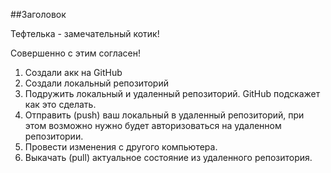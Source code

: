 ##Заголовок

Тефтелька - замечательный котик!

Совершенно с этим согласен!
1. Создали акк на GitHub
2. Создали локальный репозиторий
3. Подружить локальный и удаленный репозиторий. GitHub подскажет как это сделать.
4. Отправить (push) ваш локальный в удаленный репозиторий, при этом возможно нужно будет авторизоваться на удаленном репозитории.
5. Провести изменения с другого компьютера.
6. Выкачать (pull) актуальное состояние из удаленного репозитория.